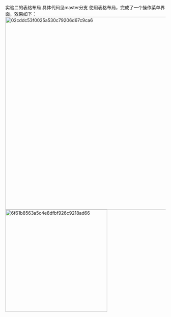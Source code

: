 实验二的表格布局
具体代码见master分支
使用表格布局，完成了一个操作菜单界面，效果如下：
<img width="603" alt="02cddc53f0025a530c79206d67c9ca6" src="https://github.com/user-attachments/assets/6d015fcc-a703-496a-bc7b-0fe73546bb4d">
<img width="320" alt="6f61b8563a5c4e8dfbf926c9218ad66" src="https://github.com/user-attachments/assets/46d8d3e7-5ee4-4668-b270-60065692e5e5">
